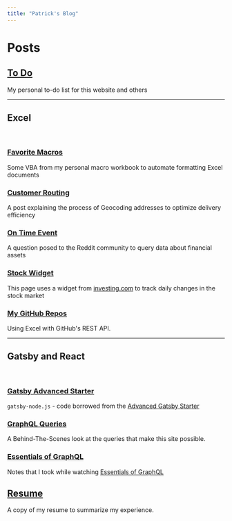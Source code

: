 ```yaml
---
title: "Patrick's Blog"
---
```


# Posts

## [To Do](/docs/pages/MD/Checklist/)

My personal to-do list for this website and others

--------

## Excel
<br/>

### [Favorite Macros](/docs/pages/VBA/FavoriteMacros/)

Some VBA from my personal macro workbook to automate formatting Excel documents

### [Customer Routing](/docs/pages/Other/Routing/)

A post explaining the process of Geocoding addresses to optimize delivery efficiency


### [On Time Event](/docs/pages/PQ/Parameters-P1/)

A question posed to the Reddit community to query data about financial assets

### [Stock Widget](/docs/pages/Other/FinanceWidgets/)

This page uses a widget from [investing.com](https://www.investing.com?utm_source=WMT&amp;utm_medium=referral&amp;utm_campaign=LEADING_STOCKS&amp;utm_content=Footer%20Link) to track daily changes in the stock market

### [My GitHub Repos](/docs/pages/PQ/MyGitHubRepos/)

Using Excel with GitHub's REST API.

--------

## Gatsby and React

<br/>

### [Gatsby Advanced Starter](/docs/pages/JS/Gatsby-Advanced/)

`gatsby-node.js` - code borrowed from the [Advanced Gatsby Starter](https://raw.githubusercontent.com/Vagr9K/gatsby-advanced-starter/master/gatsby-node.js)

### [GraphQL Queries](/docs/pages/JS/GraphQLQueries/)

A Behind-The-Scenes look at the queries that make this site possible.

### [Essentials of GraphQL](/docs/pages/JS/LyndaGQL/)

Notes that I took while watching [Essentials of GraphQL](https://www.linkedin.com/learning/graphql-essential-training/data-persistence-with-sql)

## [Resume](/docs/pages/Other/resume/)

A copy of my resume to summarize my experience.
